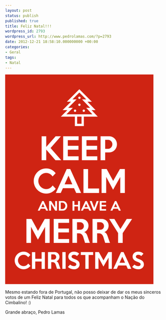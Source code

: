 ```yaml
---
layout: post
status: publish
published: true
title: Feliz Natal!!!
wordpress_id: 2793
wordpress_url: http://www.pedrolamas.com/?p=2793
date: 2012-12-21 18:58:10.000000000 +00:00
categories:
- Geral
tags:
- Natal
---
```

![Keep Calm and have a Merry Christmas](wp-content/uploads/2012/12/KeepCalmChristmas.png)

Mesmo estando fora de Portugal, não posso deixar de dar os meus sinceros votos de um Feliz Natal para todos os que acompanham o Nação do Cimbalino! :)

Grande abraço, Pedro Lamas
